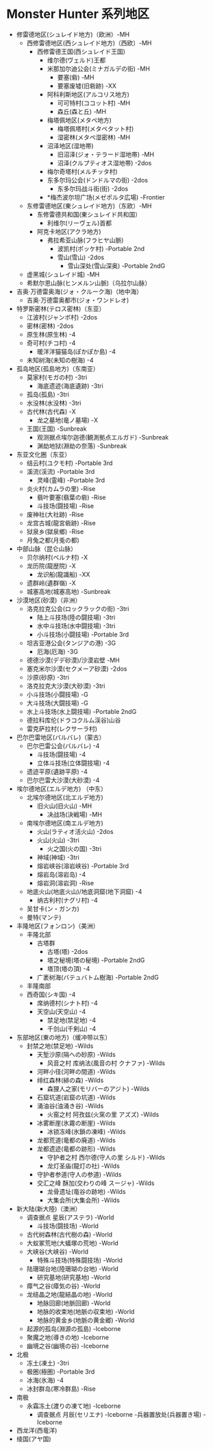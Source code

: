 # Monster Hunter 系列地区
- 修雷德地区(シュレイド地方)（欧洲）-MH
  - 西修雷德地区(西シュレイド地方)（西欧）-MH
    - 西修雷德王国(西シュレイド王国) 
      - 维尔德(ヴェルド)王都
      - 米那加尔迪公会(ミナガルデの街) -MH
        - 要塞(砦) -MH
        - 要塞废墟(旧砦跡) -XX
      - 阿科利斯地区(アルコリス地方)
        - 可可特村(ココット村) -MH
        - 森丘(森と丘) -MH
      - 梅塔佩地区(メタペ地方) 
        - 梅塔佩塔村(メタペタット村)
        - 湿密林(メタペ湿密林) -MH
      - 沼泽地区(湿地帯)
        - 旧沼泽(ジォ・テラード湿地帯) -MH
        - 沼泽(クルプティオス湿地帯) -2dos
      - 梅尔奇塔村(メルチッタ村)
      - 东多尔玛公会(ドンドルマの街) -2dos
        - 东多尔玛战斗街(街) -2dos
      - *梅杰波尔坦广场(メゼポルタ広場) -Frontier
  - 东修雷德地区(東シュレイド地方)（东欧）-MH
    - 东修雷德共和国(東シュレイド共和国） 
      - 利维尔(リーヴェル)首都
    - 阿克卡地区(アクラ地方)
      - 弗拉希亚山脉(フラヒヤ山脈)
        - 波凯村(ポッケ村) -Portable 2nd
        - 雪山(雪山) -2dos
          - 雪山深处(雪山深奥) -Portable 2ndG
  - 虚黑城(シュレイド城) -MH
  - 希默尔恩山脉(ヒンメルン山脈)（乌拉尔山脉）
- 吉奥·万德雷奥海(ジォ・クルーク海)（地中海）
  - 吉奥·万德雷奥都市(ジォ・ワンドレオ)
- 特罗斯密林(テロス密林)（东亚）
    - 江波村(ジャンボ村) -2dos
    - 密林(密林) -2dos
    - 原生林(原生林) -4
    - 奇可村(チコ村) -4
      - 暖洋洋猫猫岛(ぽかぽか島) -4
    - 未知树海(未知の樹海) -4
- 孤岛地区(孤島地方)（东南亚）
    - 莫家村(モガの村) -3tri
      - 海底遗迹(海底遺跡) -3tri
    - 孤岛(孤島) -3tri
    - 水没林(水没林) -3tri
    - 古代林(古代森) -X
      - 龙之墓地(竜ノ墓場) -X
    - 王国(王国) -Sunbreak
      - 观测据点埃尔迦德(観測拠点エルガド) -Sunbreak
      - 渊劫地狱(淵劫の奈落) -Sunbreak
- 东亚文化圈（东亚）
    - 结云村(ユクモ村) -Portable 3rd
    - 溪流(渓流) -Portable 3rd
      - 灵峰(霊峰) -Portable 3rd
    - 炎火村(カムラの里) -Rise
      - 翡叶要塞(翡葉の砦) -Rise
      - 斗技场(闘技場) -Rise
    - 废神社(大社跡) -Rise
    - 龙宫古城(龍宮砦跡) -Rise
    - 狱泉乡(獄泉鄉) -Rise
    - 月兔之都(月兎の都) 
- 中部山脉（昆仑山脉）
    - 贝尔纳村(ベルナ村) -X
    - 龙历院(龍歴院) -X
      - 龙识船(龍識船) -XX
    - 遗群岭(遺群嶺) -X
    - 城塞高地(城塞高地) -Sunbreak
- 沙漠地区(砂漠)（非洲）
    - 洛克拉克公会(ロックラックの街) -3tri
      - 陆上斗技场(陸の闘技場) -3tri
      - 水中斗技场(水中闘技場) -3tri
      - 小斗技场(小闘技場) -Portable 3rd
    - 坦吉亚港公会(タンジアの港) -3G
      - 厄海(厄海) -3G
    - 德德沙漠(デデ砂漠)/沙漠岩壁 -MH
    - 塞克米尔沙漠(セクメーア砂漠) -2dos
    - 沙原(砂原) -3tri
    - 洛克拉克大沙漠(大砂漠) -3tri
    - 小斗技场(小闘技場) -G
    - 大斗技场(大闘技場) -G
    - 水上斗技场(水上闘技場) -Portable 2ndG
    - 德拉科库伦(ドラコクルム渓谷)山谷
    - 雷克萨拉村(レクサーラ村)
- 巴尔巴雷地区(バルバレ)（蒙古）
    - 巴尔巴雷公会(バルバレ) -4
      - 斗技场(闘技場) -4
      - 立体斗技场(立体闘技場) -4
    - 遗迹平原(遺跡平原) -4
    - 巴尔巴雷大沙漠(大砂漠) -4
- 埃尔德地区(エルデ地方) （中东）
    - 北埃尔德地区(北エルデ地方)
      - 旧火山(旧火山) -MH
        - 决战场(決戦場) -MH
    - 南埃尔德地区(南エルデ地方)
      - 火山(ラティオ活火山) -2dos
      - 火山(火山) -3tri
        - 火之国(火の国) -3tri
      - 神域(神域) -3tri
      - 熔岩峡谷(溶岩峡谷) -Portable 3rd
      - 熔岩岛(溶岩岛) -4
      - 熔岩洞(溶岩洞) -Rise
    - 地底火山(地底火山)/地底洞窟(地下洞窟) -4
      - 纳古利村(ナグリ村) -4
    - 吴甘卡(ン・ガンカ)
    - 曼特(マンテ)
- 丰隆地区(フォンロン)（美洲）
    - 丰隆北部
      - 古塔群
        - 古塔(塔) -2dos
        - 塔之秘境(塔の秘境) -Portable 2ndG
        - 塔顶(塔の頂) -4
      - 广袤树海(バテュバトム樹海) -Portable 2ndG
    - 丰隆南部
    - 西奇国(シキ国) -4
      - 席纳德村(シナト村) -4
      - 天空山(天空山) -4
        - 禁足地(禁足地) -4
        - 千剑山(千剣山) -4
- 东部地区(東の地方)（缓冲带以东）
    - 封禁之地(禁足地) -Wilds
      - 天堑沙原(隔への砂原) -Wilds
        - 风音之村 库纳法(風音の村 クナファ) -Wilds
      - 河畔小径(河畔の間道) -Wilds
      - 绯红森林(緋の森) -Wilds
        - 森狸人之家(モリバーのアジト) -Wilds
      - 石窟坑道(岩窟の坑道) -Wilds
      - 涌油谷(油涌き谷) -Wilds
        - 火窑之村 阿孜兹(火窯の里 アズズ) -Wilds
      - 冰雾断崖(氷霧の断崖) -Wilds
        - 冰锁冻峰(氷鎖の凍峰) -Wilds
      - 龙都荒道(竜都の廃道) -Wilds
      - 龙都遗迹(竜都の跡形) -Wilds
        - 守护者之村 西尔德(守人の里 シルド) -Wilds
        - 龙灯圣庙(龍灯の社) -Wilds
      - 守护者参道(守人の参道) -Wilds
      - 交汇之峰 酥加(交わりの峰 スージャ) -Wilds
        - 龙骨遗址(竜谷の跡地) -Wilds
        - 大集会所(大集会所) -Wilds
- 新大陆(新大陸)（澳洲）
    - 调查据点 星辰(アステラ) -World
      - 斗技场(闘技场) -World
    - 古代树森林(古代樹の森) -World
    - 大蚁冢荒地(大蟻塚の荒地) -World
    - 大峡谷(大峡谷) -World
      - 特殊斗技场(特殊闘技场) -World
    - 陆珊瑚台地(陸珊瑚の台地) -World
      - 研究基地(研究基地) -World
    - 瘴气之谷(瘴気の谷) -World
    - 龙结晶之地(龍結晶の地) -World
      - 地脉回廊(地脈回廊) -World
      - 地脉的收束地(地脈の収束地) -World
      - 地脉的黄金乡(地脈の黄金郷) -World
    - 起源的孤岛(淵源の孤島) -Iceborne
    - 聚魔之地(導きの地) -Iceborne
    - 幽境之谷(幽境の谷) -Iceborne
- 北极
    - 冻土(凍土) -3tri
    - 极圈(極圏) -Portable 3rd
    - 冰海(氷海) -4
    - 冰封群岛(寒冷群島) -Rise
- 南极
    - 永霜冻土(渡りの凍て地) -Iceborne
      - 调查据点 月辰(セリエナ) -Iceborne
        -兵器置放处(兵器置き場) -Iceborne
- 西龙洋(西竜洋)
- 绫国(アヤ国)
